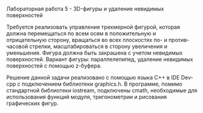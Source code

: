Лабораторная работа 5 - 3D-фигуры и удаление невидимых поверхностей

Требуется реализовать управление трехмерной фигурой, которая должна перемещаться по всем осям в положительную и отрицательную сторону, вращаться во всех плоскостях по- и против- часовой стрелки, масштабироваться в сторону увеличения и уменьшения. Фигура должна быть закрашена с учетом невидимых поверхностей.
Вариант фигуры: параллелепипед, удаление невидимых поверхностей с помощью z-буфера.

Решение данной задачи реализовано с помощью языка С++ в IDE Dev-cpp с подключением библиотеки graphics.h. В программе, помимо стандартной библиотеки iostream, подключены cmath, необходимые для использования функций модуля, тригонометрии и рисования графических фигур. 
